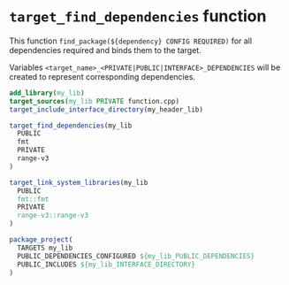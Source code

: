 # `target_find_dependencies` function

This function `find_package(${dependency} CONFIG REQUIRED)` for all dependencies required and binds them to the target.

Variables `<target_name>_<PRIVATE|PUBLIC|INTERFACE>_DEPENDENCIES` will be created to represent corresponding dependencies.

```cmake
add_library(my_lib)
target_sources(my_lib PRIVATE function.cpp)
target_include_interface_directory(my_header_lib)

target_find_dependencies(my_lib
  PUBLIC
  fmt
  PRIVATE
  range-v3
)

target_link_system_libraries(my_lib
  PUBLIC
  fmt::fmt
  PRIVATE
  range-v3::range-v3
)

package_project(
  TARGETS my_lib
  PUBLIC_DEPENDENCIES_CONFIGURED ${my_lib_PUBLIC_DEPENDENCIES}
  PUBLIC_INCLUDES ${my_lib_INTERFACE_DIRECTORY}
)
```

